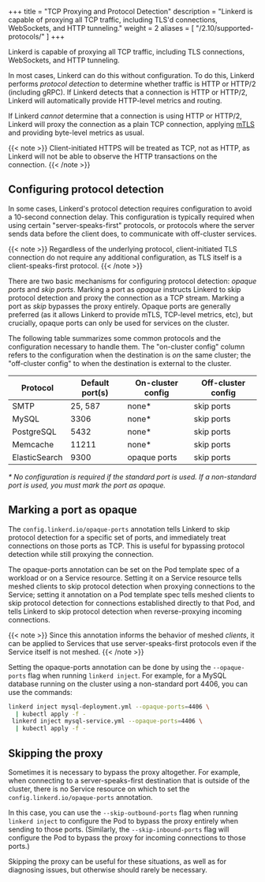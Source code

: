 +++
title = "TCP Proxying and Protocol Detection"
description = "Linkerd is capable of proxying all TCP traffic, including TLS'd connections, WebSockets, and HTTP tunneling."
weight = 2
aliases = [
  "/2.10/supported-protocols/"
]
+++

Linkerd is capable of proxying all TCP traffic, including TLS connections,
WebSockets, and HTTP tunneling.

In most cases, Linkerd can do this without configuration. To do this, Linkerd
performs *protocol detection* to determine whether traffic is HTTP or HTTP/2
(including gRPC). If Linkerd detects that a connection is HTTP or HTTP/2,
Linkerd will automatically provide HTTP-level metrics and routing.

If Linkerd *cannot* determine that a connection is using HTTP or HTTP/2,
Linkerd will proxy the connection as a plain TCP connection, applying
[mTLS](../automatic-mtls/) and providing byte-level metrics as usual.

{{< note >}}
Client-initiated HTTPS will be treated as TCP, not as HTTP, as Linkerd will not
be able to observe the HTTP transactions on the connection.
{{< /note >}}

## Configuring protocol detection

In some cases, Linkerd's protocol detection requires configuration to avoid a
10-second connection delay. This configuration is typically required when using
certain "server-speaks-first" protocols, or protocols where the server sends
data before the client does, to communicate with off-cluster services.

{{< note >}}
Regardless of the underlying protocol, client-initiated TLS connection do not
require any additional configuration, as TLS itself is a client-speaks-first
protocol.
{{< /note >}}

There are two basic mechanisms for configuring protocol detection: _opaque
ports_ and _skip ports_. Marking a port as _opaque_ instructs Linkerd to skip
protocol detection and proxy the connection as a TCP stream. Marking a port as
_skip_  bypasses the proxy entirely. Opaque ports are generally preferred (as
it allows Linkerd to provide mTLS, TCP-level metrics, etc), but crucially,
opaque ports can only be used for services on the cluster.

The following table summarizes some common protocols and the configuration
necessary to handle them. The "on-cluster config" column refers to the
configuration when the destination is *on* the same cluster; the "off-cluster
config" to when the destination is external to the cluster.

| Protocol | Default port(s) | On-cluster config | Off-cluster config|
|----------|-----------------|---------------------------|----------------------------|
| SMTP | 25, 587 | none\* | skip ports |
| MySQL | 3306 | none\* | skip ports | 
| PostgreSQL | 5432 | none\* | skip ports | 
| Memcache | 11211 | none\* | skip ports | 
| ElasticSearch | 9300 | opaque ports | skip ports |

_\* No configuration is required if the standard port is used. If a non-standard port
is used, you must mark the port as opaque._

## Marking a port as opaque

The `config.linkerd.io/opaque-ports` annotation tells Linkerd to skip protocol
detection for a specific set of ports, and immediately treat connections on
those ports as TCP. This is useful for bypassing protocol detection while still
proxying the connection.

The opaque-ports annotation can be set on the Pod template spec of a workload
or on a Service resource. Setting it on a Service resource tells meshed clients
to skip protocol detection when proxying connections to the Service; setting it
annotation on a Pod template spec tells meshed clients to skip protocol
detection for connections established directly to that Pod, and tells Linkerd
to skip protocol detection when reverse-proxying incoming connections.

{{< note >}}
Since this annotation informs the behavior of meshed _clients_, it can be
applied to Services that use server-speaks-first protocols even if the Service
itself is not meshed.
{{< /note >}}

Setting the opaque-ports annotation can be done by using the `--opaque-ports`
flag when running `linkerd inject`. For example, for a MySQL database running
on the cluster using a non-standard port 4406, you can use the commands:

```bash
linkerd inject mysql-deployment.yml --opaque-ports=4406 \
  | kubectl apply -f -
 linkerd inject mysql-service.yml --opaque-ports=4406 \
  | kubectl apply -f -
```

## Skipping the proxy

Sometimes it is necessary to bypass the proxy altogether. For example, when
connecting to a server-speaks-first destination that is outside of the cluster,
there is no Service resource on which to set the
`config.linkerd.io/opaque-ports` annotation.

In this case, you can use the `--skip-outbound-ports` flag when running
`linkerd inject` to configure the Pod to bypass the proxy entirely when sending
to those ports. (Similarly, the `--skip-inbound-ports` flag will configure the
Pod to bypass the proxy for incoming connections to those ports.)

Skipping the proxy can be useful for these situations, as well as for
diagnosing issues, but otherwise should rarely be necessary.

